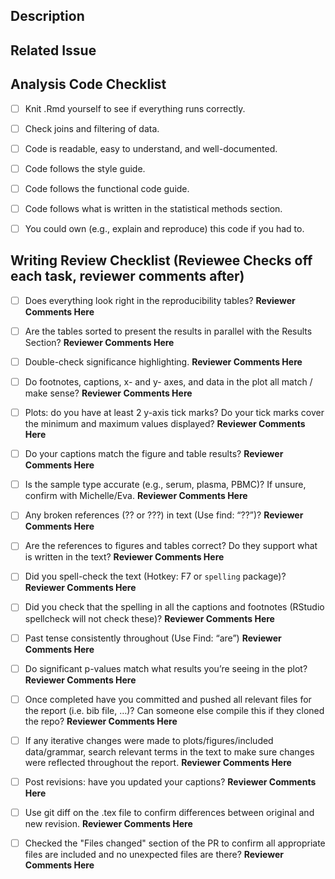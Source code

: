 <!--- Provide a general summary of your changes in the Title above. -->

## Description
<!--- Describe your changes in detail. -->

## Related Issue
<!--- If this closes an issue make sure include e.g., "fix #4"
or similar - or if just relates to an issue make sure to mention
it like "#4". -->

<!-- Use one of the following checklists depending on which type of PR you are
doing. -->

## Analysis Code Checklist

- [ ] Knit .Rmd yourself to see if everything runs correctly.
- [ ] Check joins and filtering of data.
- [ ] Code is readable, easy to understand, and well-documented.
- [ ] Code follows the style guide.
- [ ] Code follows the functional code guide.
- [ ] Code follows what is written in the statistical methods section.
- [ ] You could own (e.g., explain and reproduce) this code if you had to.


## Writing Review Checklist (Reviewee Checks off each task, reviewer comments after)

- [ ] Does everything look right in the reproducibility tables? **Reviewer Comments Here**
- [ ] Are the tables sorted to present the results in parallel with the Results Section? **Reviewer Comments Here**
- [ ] Double-check significance highlighting. **Reviewer Comments Here**
- [ ] Do footnotes, captions, x- and y- axes, and data in the plot all match / make sense? **Reviewer Comments Here**
- [ ] Plots: do you have at least 2 y-axis tick marks? Do your tick marks cover the minimum and maximum values displayed? **Reviewer Comments Here**
- [ ] Do your captions match the figure and table results? **Reviewer Comments Here**
- [ ] Is the sample type accurate (e.g., serum, plasma, PBMC)? If unsure, confirm with Michelle/Eva. **Reviewer Comments Here**
- [ ] Any broken references (?? or ???) in text (Use find: “??”)? **Reviewer Comments Here**
- [ ] Are the references to figures and tables correct? Do they support what is written in the text? **Reviewer Comments Here**
- [ ] Did you spell-check the text (Hotkey: F7 or `spelling` package)? **Reviewer Comments Here**
- [ ] Did you check that the spelling in all the captions and footnotes (RStudio spellcheck will not check these)? **Reviewer Comments Here**
- [ ] Past tense consistently throughout (Use Find: “are”) **Reviewer Comments Here**
- [ ] Do significant p-values match what results you’re seeing in the plot? **Reviewer Comments Here**
- [ ] Once completed have you committed and pushed all relevant files for the report (i.e. bib file, …)? Can someone else compile this if they cloned the repo? **Reviewer Comments Here**
- [ ] If any iterative changes were made to plots/figures/included data/grammar, search relevant terms in the text to make sure changes were reflected throughout the report. **Reviewer Comments Here**
- [ ] Post revisions: have you updated your captions? **Reviewer Comments Here**
- [ ] Use git diff on the .tex file to confirm differences between original and new revision. **Reviewer Comments Here**
- [ ] Checked the "Files changed" section of the PR to confirm all appropriate files are included and no unexpected files are there? **Reviewer Comments Here**

